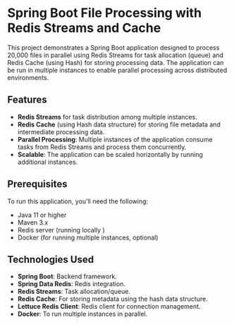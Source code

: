# Spring Boot File Processing with Redis Streams and Cache

This project demonstrates a Spring Boot application designed to process 20,000 files in parallel using Redis Streams for task allocation (queue) and Redis Cache (using Hash) for storing processing data. The application can be run in multiple instances to enable parallel processing across distributed environments.

## Features
- **Redis Streams** for task distribution among multiple instances.
- **Redis Cache** (using Hash data structure) for storing file metadata and intermediate processing data.
- **Parallel Processing**: Multiple instances of the application consume tasks from Redis Streams and process them concurrently.
- **Scalable**: The application can be scaled horizontally by running additional instances.

## Prerequisites
To run this application, you'll need the following:
- Java 11 or higher
- Maven 3.x
- Redis server (running locally )
- Docker (for running multiple instances, optional)

## Technologies Used
- **Spring Boot**: Backend framework.
- **Spring Data Redis**: Redis integration.
- **Redis Streams**: Task allocation/queue.
- **Redis Cache**: For storing metadata using the hash data structure.
- **Lettuce Redis Client**: Redis client for connection management.
- **Docker**: To run multiple instances in parallel.
